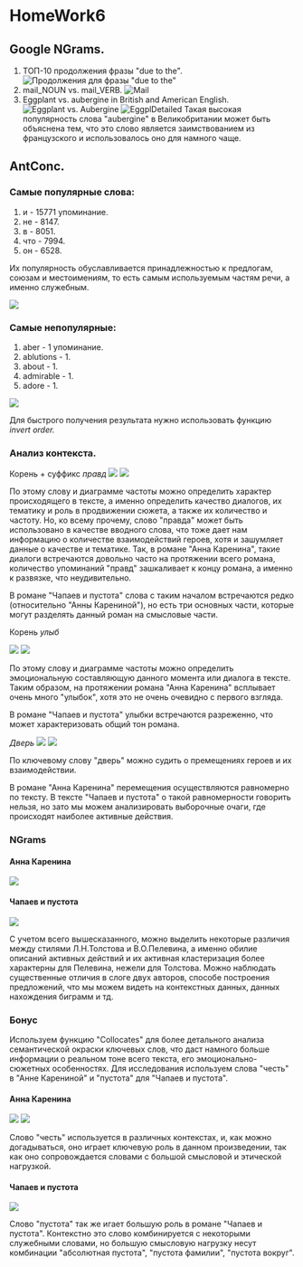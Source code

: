 # HomeWork6
## Google NGrams.
1. ТОП-10 продолжения фразы "due to the".
![Продолжения для фразы "due to the"](https://github.com/poloskun1102/hw6/blob/master/DUE_TO_THE.png)
2. mail_NOUN vs. mail_VERB. 
![Mail](https://github.com/poloskun1102/hw6/blob/master/Mail(Noun%20vs.%20Verb).png)
3. Eggplant vs. aubergine in British and American English.
![Eggplant vs. Aubergine](https://github.com/poloskun1102/hw6/blob/master/eggplant%20vs.%20aubergine.png)
![EggplDetailed](https://github.com/poloskun1102/hw6/blob/master/Eggplant%20vs.%20aubergine(detailed).png)
Такая высокая популярность слова "aubergine" в Великобритании может быть объяснена тем, что это слово является заимствованием из французского и использовалось оно для намного чаще.

## AntConc.
### Cамые популярные слова:
1. и - 15771 упоминание.
2. не - 8147.
3. в - 8051.
4. что - 7994.
5. он - 6528.

Их популярность обуславливается принадлежностью к предлогам, союзам и местоимениям, то есть самым используемым частям речи, а именно служебным.

![](https://github.com/poloskun1102/hw6/blob/master/Most.png)

### Самые непопулярные:
1. aber - 1 упоминание.
2. ablutions - 1.
3. about - 1.
4. admirable - 1.
5. adore - 1.

![](https://github.com/poloskun1102/hw6/blob/master/Less.png)

Для быстрого получения результата нужно использовать функцию *invert order.*

### Анализ контекста.

Корень + суффикс *правд*
![](https://github.com/poloskun1102/hw6/blob/master/Truth.png)
![](https://github.com/poloskun1102/hw6/blob/master/TruthPlot.png)

По этому слову и диаграмме частоты можно определить характер происходящего в тексте, а именно определить качество диалогов, их тематику и роль в продвижении сюжета, а также их количество и частоту. Но, ко всему прочему, слово "правда" может быть использовано в качестве вводного слова, что тоже дает нам информацию о количестве взаимодействий героев, хотя и зашумляет данные о качестве и тематике.
Так, в романе "Анна Каренина", такие диалоги встречаются довольно часто на протяжении всего романа, количество упоминаний "правд" зашкаливает к концу романа, а именно к развязке, что неудивительно.

В романе "Чапаев и пустота" слова с таким началом встречаются редко (относительно "Анны Карениной"), но есть три основных части, которые могут разделять данный роман на смысловые части. 

Корень *улыб*

![](https://github.com/poloskun1102/hw6/blob/master/smile.png)
![](https://github.com/poloskun1102/hw6/blob/master/SmilePlot.png)

По этому слову и диаграмме частоты можно определить эмоциональную составляющую данного момента или диалога в тексте.
Таким образом, на протяжении романа "Анна Каренина" всплывает очень много "улыбок", хотя это не очень очевидно с первого взгляда.

В романе "Чапаев и пустота" улыбки встречаются разреженно, что может характеризовать общий тон романа.

*Дверь*
![](https://github.com/poloskun1102/hw6/blob/master/door.png)
![](https://github.com/poloskun1102/hw6/blob/master/DoorPlot.png)

По ключевому слову "дверь" можно судить о премещениях героев и их взаимодействии.

В романе "Анна Каренина" перемещения осуществляются равномерно по тексту. В тексте "Чапаев и пустота" о такой равномерности говорить нельзя, но зато мы можем анализировать выборочные очаги, где происходят наиболее активные действия.  

### NGrams
#### Анна Каренина
![](https://github.com/poloskun1102/hw6/blob/master/LOVE.png)

#### Чапаев и пустота
![](https://github.com/poloskun1102/hw6/blob/master/NgrammEmptiness.png)


С учетом всего вышесказанного, можно выделить некоторые различия между стилями Л.Н.Толстова и В.О.Пелевина, а именно обилие описаний активных действий и их активная кластеризация более характерны для Пелевина, нежели для Толстова. Можно наблюдать существенные отличия в слоге двух авторов, способе построения предложений, что мы можем видеть на контекстных данных, данных нахождения биграмм и тд.

### Бонус

Используем функцию "Сollocates" для более детального анализа семантической окраски ключевых слов, что даст намного больше информации о реальном тоне всего текста, его эмоционально-сюжетных особенностях. Для исследования используем слова "честь" в "Анне Карениной"  и "пустота" для "Чапаев и пустота". 

#### Анна Каренина
![](https://github.com/poloskun1102/hw6/blob/master/Honour2.png)
![](https://github.com/poloskun1102/hw6/blob/master/Empty.png)

Слово "честь" используется в различных контекстах, и, как можно догадываться, оно играет ключевую роль в данном произведении, так как оно сопровождается словами с большой смысловой и этической нагрузкой.

#### Чапаев и пустота
![](https://github.com/poloskun1102/hw6/blob/master/Honour.png)

Слово "пустота" так же игает большую роль в романе "Чапаев и пустота". Контекстно это слово комбинируется с некоторыми служебными словами, но большую смысловую нагрузку несут комбинации "aбсолютная пустота", "пустота фамилии", "пустота вокруг".
